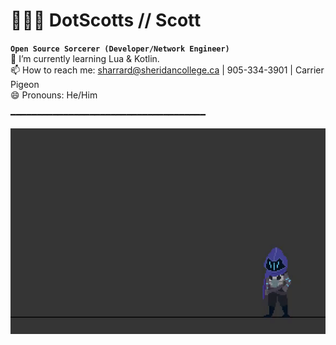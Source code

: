 # 🧑🏼‍💻 DotScotts // Scott

**`Open Source Sorcerer (Developer/Network Engineer)`**  
🌱 I’m currently learning Lua & Kotlin.  
📫 How to reach me: sharrard@sheridancollege.ca | 905-334-3901 | Carrier Pigeon  
😄 Pronouns: He/Him  
  
━━━━━━━━━━━━━━━━━━━━━━━━━━━━━━━━━━━━━  
  
![](profileBannerGif.gif)

<!--
**DotScotts/DotScotts** is a ✨ _special_ ✨ repository because its `README.md` (this file) appears on your GitHub profile.
-->
